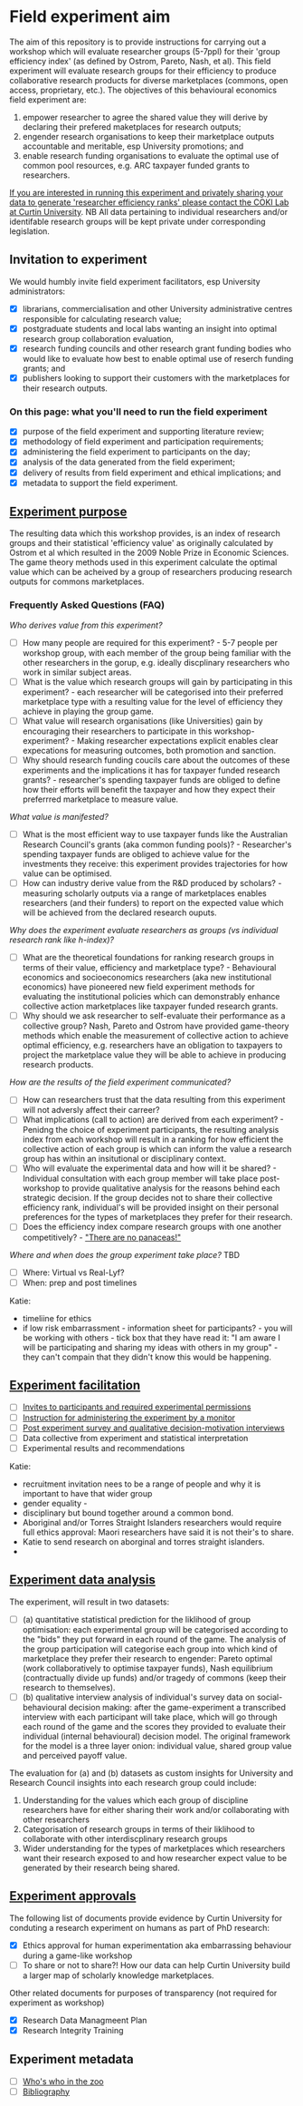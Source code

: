# Field experiment aim
The aim of this repository is to provide instructions for carrying out a workshop which will evaluate researcher groups (5-7ppl) for their 'group efficiency index' (as defined by Ostrom, Pareto, Nash, et al).  This field experiment will evaluate research groups for their efficiency to produce collaborative research products for diverse marketplaces (commons, open access, proprietary, etc.). The objectives of this behavioural economics field experiment are:
  1. empower researcher to agree the shared value they will derive by declaring their prefered maketplaces for research outputs;
  2. engender research organisations to keep their marketplace outputs accountable and meritable, esp University promotions; and
  3. enable research funding organisations to evaluate the optimal use of common pool resources, e.g. ARC taxpayer funded grants to researchers.  

[If you are interested in running this experiment and privately sharing your data to generate 'researcher efficiency ranks' please contact the COKI Lab at Curtin University](https://github.com/david-flanders-tuke/PhD/blob/main/about.md).  NB All data pertaining to individual researchers and/or identifable research groups will be kept private under corresponding legislation.

## Invitation to experiment
We would humbly invite field experiment facilitators, esp University administrators:
 - [x] librarians, commercialisation and other University administrative centres responsible for calculating research value;
 - [x] postgraduate students and local labs wanting an insight into optimal research group collaboration evaluation,
 - [x] research funding councils and other research grant funding bodies who would like to evaluate how best to enable optimal use of reserch funding grants; and
 - [x] publishers looking to support their customers with the marketplaces for their research outputs.

### On this page: what you'll need to run the field experiment
 - [x] purpose of the field experiment and supporting literature review;
 - [x] methodology of field experiment and participation requirements;
 - [x] administering the field experiment to participants on the day; 
 - [x] analysis of the data generated from the field experiment;
 - [x] delivery of results from field experiment and ethical implications; and
 - [x] metadata to support the field experiment.

## [Experiment purpose](https://github.com/david-flanders-tuke/PhD/blob/main/theory.md)
The resulting data which this workshop provides, is an index of research groups and their statistical 'efficiency value' as originally calculated by Ostrom et al which resulted in the 2009 Noble Prize in Economic Sciences.  The game theory methods used in this experiment calculate the optimal value which can be acheived by a group of researchers producing research outputs for commons marketplaces.

### Frequently Asked Questions (FAQ)
*Who derives value from this experiment?*
 - [ ] How many people are required for this experiment? - 5-7 people per workshop group, with each member of the group being familiar with the other researchers in the gorup, e.g. ideally discplinary researchers who work in similar subject areas.
 - [ ] What is the value which research groups will gain by participating in this experiment? - each researcher will be categorised into their preferred marketplace type with a resulting value for the level of efficiency they achieve in playing the group game.
 - [ ] What value will research organisations (like Universities) gain by encouraging their researchers to participate in this workshop-experiment? - Making researcher expectations explicit enables clear expecations for measuring outcomes, both promotion and sanction.
 - [ ] Why should research funding coucils care about the outcomes of these experiments and the implications it has for taxpayer funded research grants? - researcher's spending taxpayer funds are obliged to define how their efforts will benefit the taxpayer and how they expect their preferrred marketplace to measure value.

*What value is manifested?*
 - [ ] What is the most efficient way to use taxpayer funds like the Australian Research Council's grants (aka common funding pools)? - Researcher's spending taxpayer funds are obliged to achieve value for the investments they receive: this experiment provides trajectories for how value can be optimised.
 - [ ] How can industry derive value from the R&D produced by scholars? - measuring scholarly outputs via a range of marketplaces enables researchers (and their funders) to report on the expected value which will be achieved from the declared research ouputs.

*Why does the experiment evaluate researchers as groups (vs individual research rank like h-index)?*
 - [ ] What are the theoretical foundations for ranking research groups in terms of their value, efficiency and marketplace type? - Behavioural economics and socioeconomics researchers (aka new institutional economics) have pioneered new field experiment methods for evaluating the institutional policies which can demonstrably enhance collective action marketplaces like taxpayer funded research grants.
 - [ ] Why should we ask researcher to self-evaluate their performance as a collective group?  Nash, Pareto and Ostrom have provided game-theory methods which enable the measurement of collective action to achieve optimal efficiency, e.g. researchers have an obligation to taxpayers to project the marketplace value they will be able to achieve in producing research products.

*How are the results of the field experiment communicated?* 
 - [ ] How can researchers trust that the data resulting from this experiment will not adversly affect their carreer?
 - [ ] What implications (call to action) are derived from each experiment? - Penidng the choice of experiment participants, the resulting analysis index from each workshop will result in a ranking for how efficient the collective action of each group is which can inform the value a research group has within an insitutional or disciplinary context.
 - [ ] Who will evaluate the experimental data and how will it be shared? - Individual consultation with each group member will take place post-workshop to provide qualitative analysis for the reasons behind each strategic decision.  If the group decides not to share their collective efficiency rank, individual's will be provided insight on their personal preferences for the types of marketplaces they prefer for their research.
 - [ ] Does the efficiency index compare research groups with one another competitively? - ["There are no panaceas!"](https://www.pnas.org/content/104/39/15181)

*Where and when does the group experiment take place?*
TBD
 - [ ] Where: Virtual vs Real-Lyf?
 - [ ] When: prep and post timelines

Katie:
 - timeliine for ethics
 - if low risk embarrassment - information sheet for participants? - you will be working with others - tick box that they have read it: "I am aware I will be participating and sharing my ideas with others in my group" - they can't compain that they didn't know this would be happening.

## [Experiment facilitation](https://github.com/david-flanders-tuke/PhD/blob/main/methodology.md)
 - [ ] [Invites to participants and required experimental permissions](https://github.com/david-flanders-tuke/PhD/blob/main/participants.md)
 - [ ] [Instruction for administering the experiment by a monitor](https://github.com/david-flanders-tuke/PhD/blob/main/instructions-experiment.md)
 - [ ] [Post experiment survey and qualitative decision-motivation interviews](https://github.com/david-flanders-tuke/PhD/blob/main/evaluation-framework_experiment.md)
 - [ ] Data collective from experiment and statistical interpretation
 - [ ] Experimental results and recommendations

Katie:
 - recruitment invitation nees to be a range of people and why it is important to have that wider group 
 - gender equality - 
 - disciplinary but bound together around a common bond.
 - Aboriginal and/or Torres Straight Islanders researchers would require full ethics approval: Maori researchers have said it is not their's to share.
 - Katie to send research on aborginal and torres straight islanders.
 - 

## [Experiment data analysis](https://github.com/david-flanders-tuke/PhD/blob/main/dataset.md)
The experiment, will result in two datasets: 
 - [ ] (a) quantitative statistical prediction for the liklihood of group optimisation: each experimental group will be categorised according to the "bids" they put forward in each round of the game. The analysis of the group participation will categorise each group into which kind of marketplace they prefer their research to engender: Pareto optimal (work collaboratively to optimise taxpayer funds), Nash equilibrium (contractually divide up funds) and/or tragedy of commons (keep their research to themselves).
 - [ ] (b) qualitative interview analysis of individual's survey data on social-behavioural decision making: after the game-experiment a transcribed interview with each participant will take place, which will go through each round of the game and the scores they provided to evaluate their individual (internal behavioural) decision model. The original framework for the model is a three layer onion: individual value, shared group value and perceived payoff value. 

The evaluation for (a) and (b) datasets as custom insights for University and Research Council insights into each research group could include:
 1. Understanding for the values which each group of discipline researchers have for either sharing their work and/or collaborating with other researchers
 2. Categorisation of research groups in terms of their liklihood to collaborate with other interdiscplinary research groups
 3. Wider understanding for the types of marketplaces which researchers want their research exposed to and how researcher expect value to be generated by their research being shared.

## [Experiment approvals](https://github.com/david-flanders-tuke/PhD/blob/main/ethic.md)
The following list of documents provide evidence by Curtin University for conduting a research experiment on humans as part of PhD research:
 - [x] Ethics approval for human experimentation aka embarrassing behaviour during a game-like workshop
 - [ ] To share or not to share?!  How our data can help Curtin University build a larger map of scholarly knowledge marketplaces.

Other related documents for purposes of transparency (not required for experiment as workshop)
 - [x] Research Data Managmeent Plan
 - [x] Research Integrity Training

## Experiment metadata
 - [ ] [Who's who in the zoo](https://github.com/david-flanders-tuke/PhD/blob/main/about.md)
 - [ ] [Bibliography](https://github.com/david-flanders-tuke/PhD/blob/main/bibliography.md)
